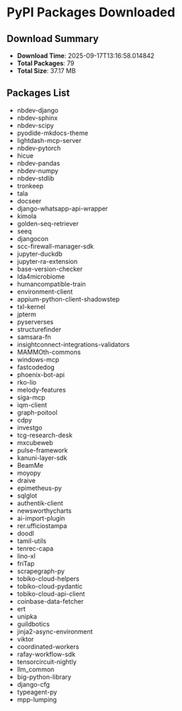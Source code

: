 # PyPI Packages Downloaded

## Download Summary
- **Download Time**: 2025-09-17T13:16:58.014842
- **Total Packages**: 79
- **Total Size**: 37.17 MB

## Packages List
- nbdev-django
- nbdev-sphinx
- nbdev-scipy
- pyodide-mkdocs-theme
- lightdash-mcp-server
- nbdev-pytorch
- hicue
- nbdev-pandas
- nbdev-numpy
- nbdev-stdlib
- tronkeep
- tala
- docseer
- django-whatsapp-api-wrapper
- kimola
- golden-seq-retriever
- seeq
- djangocon
- scc-firewall-manager-sdk
- jupyter-duckdb
- jupyter-ra-extension
- base-version-checker
- lda4microbiome
- humancompatible-train
- environment-client
- appium-python-client-shadowstep
- txl-kernel
- jpterm
- pyserverses
- structurefinder
- samsara-fn
- insightconnect-integrations-validators
- MAMMOth-commons
- windows-mcp
- fastcodedog
- phoenix-bot-api
- rko-lio
- melody-features
- siga-mcp
- iqm-client
- graph-poitool
- cdpy
- investgo
- tcg-research-desk
- mxcubeweb
- pulse-framework
- kanuni-layer-sdk
- BeamMe
- moyopy
- draive
- epimetheus-py
- sqlglot
- authentik-client
- newsworthycharts
- ai-import-plugin
- rer.ufficiostampa
- doodl
- tamil-utils
- tenrec-capa
- lino-xl
- friTap
- scrapegraph-py
- tobiko-cloud-helpers
- tobiko-cloud-pydantic
- tobiko-cloud-api-client
- coinbase-data-fetcher
- ert
- unipka
- guildbotics
- jinja2-async-environment
- viktor
- coordinated-workers
- rafay-workflow-sdk
- tensorcircuit-nightly
- llm_common
- big-python-library
- django-cfg
- typeagent-py
- mpp-lumping
